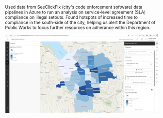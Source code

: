 Used data from SeeClickFix (city's code enforcement software) data pipelines in Azure to run an analysis on service-level agreement (SLA) compliance on illegal setouts. Found hotspots of increased time to compliance in the south-side of the city, helping us alert the Department of Public Works to focus further resources on adherance within this region. 

<img src="/SLAcomplianceArcGis/image.png"/>
